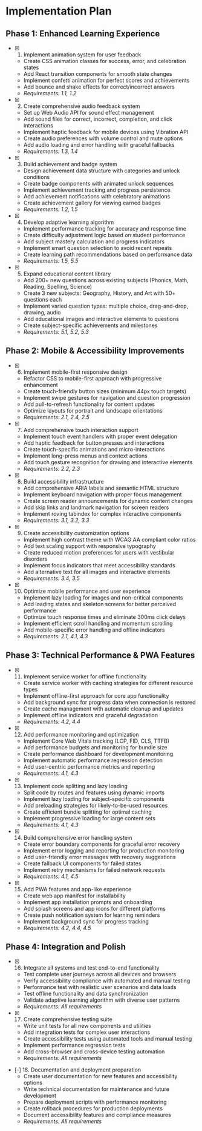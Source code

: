 # Implementation Plan

## Phase 1: Enhanced Learning Experience

- [x] 1. Implement animation system for user feedback
  - Create CSS animation classes for success, error, and celebration states
  - Add React transition components for smooth state changes
  - Implement confetti animation for perfect scores and achievements
  - Add bounce and shake effects for correct/incorrect answers
  - _Requirements: 1.1, 1.2_

- [x] 2. Create comprehensive audio feedback system
  - Set up Web Audio API for sound effect management
  - Add sound files for correct, incorrect, completion, and click interactions
  - Implement haptic feedback for mobile devices using Vibration API
  - Create audio preferences with volume control and mute options
  - Add audio loading and error handling with graceful fallbacks
  - _Requirements: 1.3, 1.4_

- [x] 3. Build achievement and badge system
  - Design achievement data structure with categories and unlock conditions
  - Create badge components with animated unlock sequences
  - Implement achievement tracking and progress persistence
  - Add achievement notifications with celebratory animations
  - Create achievement gallery for viewing earned badges
  - _Requirements: 1.2, 1.5_

- [x] 4. Develop adaptive learning algorithm
  - Implement performance tracking for accuracy and response time
  - Create difficulty adjustment logic based on student performance
  - Add subject mastery calculation and progress indicators
  - Implement smart question selection to avoid recent repeats
  - Create learning path recommendations based on performance data
  - _Requirements: 1.5, 5.5_

- [x] 5. Expand educational content library
  - Add 200+ new questions across existing subjects (Phonics, Math, Reading, Spelling, Science)
  - Create 3 new subjects: Geography, History, and Art with 50+ questions each
  - Implement varied question types: multiple choice, drag-and-drop, drawing, audio
  - Add educational images and interactive elements to questions
  - Create subject-specific achievements and milestones
  - _Requirements: 5.1, 5.2, 5.3_

## Phase 2: Mobile & Accessibility Improvements

- [x] 6. Implement mobile-first responsive design
  - Refactor CSS to mobile-first approach with progressive enhancement
  - Create touch-friendly button sizes (minimum 44px touch targets)
  - Implement swipe gestures for navigation and question progression
  - Add pull-to-refresh functionality for content updates
  - Optimize layouts for portrait and landscape orientations
  - _Requirements: 2.1, 2.4, 2.5_

- [x] 7. Add comprehensive touch interaction support
  - Implement touch event handlers with proper event delegation
  - Add haptic feedback for button presses and interactions
  - Create touch-specific animations and micro-interactions
  - Implement long-press menus and context actions
  - Add touch gesture recognition for drawing and interactive elements
  - _Requirements: 2.2, 2.3_

- [x] 8. Build accessibility infrastructure
  - Add comprehensive ARIA labels and semantic HTML structure
  - Implement keyboard navigation with proper focus management
  - Create screen reader announcements for dynamic content changes
  - Add skip links and landmark navigation for screen readers
  - Implement roving tabindex for complex interactive components
  - _Requirements: 3.1, 3.2, 3.3_

- [x] 9. Create accessibility customization options
  - Implement high contrast theme with WCAG AA compliant color ratios
  - Add text scaling support with responsive typography
  - Create reduced motion preferences for users with vestibular disorders
  - Implement focus indicators that meet accessibility standards
  - Add alternative text for all images and interactive elements
  - _Requirements: 3.4, 3.5_

- [x] 10. Optimize mobile performance and user experience
  - Implement lazy loading for images and non-critical components
  - Add loading states and skeleton screens for better perceived performance
  - Optimize touch response times and eliminate 300ms click delays
  - Implement efficient scroll handling and momentum scrolling
  - Add mobile-specific error handling and offline indicators
  - _Requirements: 2.1, 4.1, 4.3_

## Phase 3: Technical Performance & PWA Features

- [x] 11. Implement service worker for offline functionality
  - Create service worker with caching strategies for different resource types
  - Implement offline-first approach for core app functionality
  - Add background sync for progress data when connection is restored
  - Create cache management with automatic cleanup and updates
  - Implement offline indicators and graceful degradation
  - _Requirements: 4.2, 4.4_

- [x] 12. Add performance monitoring and optimization
  - Implement Core Web Vitals tracking (LCP, FID, CLS, TTFB)
  - Add performance budgets and monitoring for bundle size
  - Create performance dashboard for development monitoring
  - Implement automatic performance regression detection
  - Add user-centric performance metrics and reporting
  - _Requirements: 4.1, 4.3_

- [x] 13. Implement code splitting and lazy loading
  - Split code by routes and features using dynamic imports
  - Implement lazy loading for subject-specific components
  - Add preloading strategies for likely-to-be-used resources
  - Create efficient bundle splitting for optimal caching
  - Implement progressive loading for large content sets
  - _Requirements: 4.1, 4.3_

- [x] 14. Build comprehensive error handling system
  - Create error boundary components for graceful error recovery
  - Implement error logging and reporting for production monitoring
  - Add user-friendly error messages with recovery suggestions
  - Create fallback UI components for failed states
  - Implement retry mechanisms for failed network requests
  - _Requirements: 4.1, 4.5_

- [x] 15. Add PWA features and app-like experience
  - Create web app manifest for installability
  - Implement app installation prompts and onboarding
  - Add splash screens and app icons for different platforms
  - Create push notification system for learning reminders
  - Implement background sync for progress tracking
  - _Requirements: 4.2, 4.4, 4.5_

## Phase 4: Integration and Polish

- [x] 16. Integrate all systems and test end-to-end functionality
  - Test complete user journeys across all devices and browsers
  - Verify accessibility compliance with automated and manual testing
  - Performance test with realistic user scenarios and data loads
  - Test offline functionality and data synchronization
  - Validate adaptive learning algorithm with diverse user patterns
  - _Requirements: All requirements_

- [x] 17. Create comprehensive testing suite
  - Write unit tests for all new components and utilities
  - Add integration tests for complex user interactions
  - Create accessibility tests using automated tools and manual testing
  - Implement performance regression tests
  - Add cross-browser and cross-device testing automation
  - _Requirements: All requirements_

- [-] 18. Documentation and deployment preparation
  - Create user documentation for new features and accessibility options
  - Write technical documentation for maintenance and future development
  - Prepare deployment scripts with performance monitoring
  - Create rollback procedures for production deployments
  - Document accessibility features and compliance measures
  - _Requirements: All requirements_